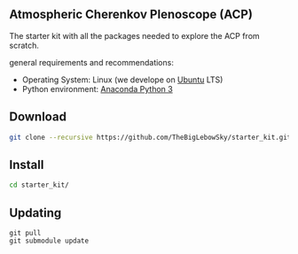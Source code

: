 Atmospheric Cherenkov Plenoscope (ACP)
--------------------------------------

The starter kit with all the packages needed to explore the ACP from scratch.

general requirements and recommendations:
- Operating System: Linux (we develope on [Ubuntu](https://www.ubuntu.com/download/desktop) LTS)
- Python environment: [Anaconda Python 3](https://www.continuum.io/DOWNLOADS)

## Download
```bash
git clone --recursive https://github.com/TheBigLebowSky/starter_kit.git
```

## Install
```bash
cd starter_kit/
```


## Updating

```
git pull
git submodule update
```
